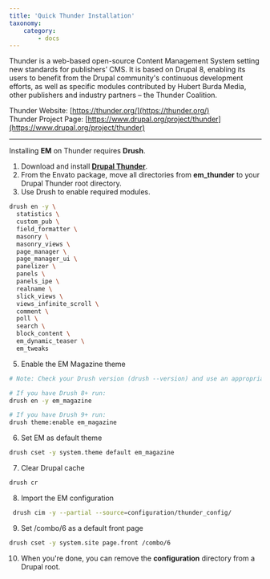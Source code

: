```yaml
---
title: 'Quick Thunder Installation'
taxonomy:
    category:
        - docs
---
```


Thunder is a web-based open-source Content Management System setting new standards for publishers’ CMS. It is based on Drupal 8, enabling its users to benefit from the Drupal community's continuous development efforts, as well as specific modules contributed by Hubert Burda Media, other publishers and industry partners – the Thunder Coalition.

Thunder Website: [https://thunder.org/](https://thunder.org/)<br>
Thunder Project Page: [https://www.drupal.org/project/thunder](https://www.drupal.org/project/thunder)

<hr>

Installing **EM** on Thunder requires **Drush**.

1. Download and install [**Drupal Thunder**](https://www.drupal.org/project/thunder).
2. From the Envato package, move all directories from **em_thunder** to your Drupal Thunder root directory.
4. Use Drush to enable required modules.

```sh
drush en -y \
  statistics \
  custom_pub \
  field_formatter \
  masonry \
  masonry_views \
  page_manager \
  page_manager_ui \
  panelizer \
  panels \
  panels_ipe \
  realname \
  slick_views \
  views_infinite_scroll \
  comment \
  poll \
  search \
  block_content \
  em_dynamic_teaser \
  em_tweaks
```

5. Enable the EM Magazine theme

```sh
# Note: Check your Drush version (drush --version) and use an appropriate command to enable the theme:

# If you have Drush 8+ run:
drush en -y em_magazine

# If you have Drush 9+ run:
drush theme:enable em_magazine
```

6. Set EM as default theme

```sh
drush cset -y system.theme default em_magazine
```

7. Clear Drupal cache

```sh
drush cr
```

8. Import the EM configuration

```sh
 drush cim -y --partial --source=configuration/thunder_config/
```

9. Set /combo/6 as a default front page

```sh
drush cset -y system.site page.front /combo/6
```

10. When you're done, you can remove the **configuration** directory from a Drupal root.

